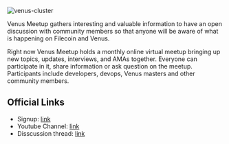 ![venus-cluster](../.vuepress/public/meetup.jpg)

Venus Meetup gathers interesting and valuable information to have an open discussion with community members so that anyone will be aware of what is happening on Filecoin and Venus. Right now Venus Meetup holds a monthly online virtual meetup bringing up new topics, updates, interviews, and AMAs together. Everyone can participate in it, share information or ask question on the meetup. Participants include developers, devops, Venus masters and other community members. 

## Official Links
- Signup: [link](https://www.eventbrite.hk/o/force-web3-community-36225766643)
- Youtube Channel: [link](https://youtube.com/playlist?list=PLvmxExuDQi1nxFrwZGtnuURKoCNbovCpw)
- Disscussion thread: [link](https://github.com/filecoin-project/venus/discussions/4810)